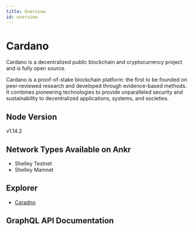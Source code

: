 ```yaml
---
title: Overview
id: overview
---
```


# Cardano
Cardano is a decentralized public blockchain and cryptocurrency project and is fully open source.

Cardano is a proof-of-stake blockchain platform: the first to be founded on peer-reviewed research and developed through evidence-based methods. 
It combines pioneering technologies to provide unparalleled security and sustainability to decentralized applications, systems, and societies.

## Node Version

v1.14.2

## Network Types Available on Ankr

* Shelley Testnet
* Shelley Mainnet

## Explorer 

* [Caradno](https://explorer.cardano.org/en)

## GraphQL API Documentation

